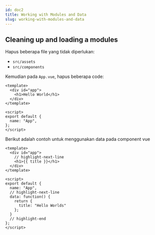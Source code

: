 ```yaml
---
id: doc2
title: Working with Modules and Data
slug: working-with-modules-and-data
---
```


## Cleaning up and loading a modules

Hapus beberapa file yang tidak diperlukan:

- `src/assets`
- `src/components`

Kemudian pada `App.vue`, hapus beberapa code:

```vue title="/src/App.vue"
<template>
  <div id="app">
    <h1>Hello World</h1>
  </div>
</template>

<script>
export default {
  name: "App",
};
</script>
```

Berikut adalah contoh untuk menggunakan data pada component vue

```vue title="/src/App.vue"
<template>
  <div id="app">
    // highlight-next-line
    <h1>{{ title }}</h1>
  </div>
</template>

<script>
export default {
  name: "App",
  // highlight-next-line
  data: function() {
    return {
      title: "Hello Worlds"
    };
  }
  // highlight-end
};
</script>
```
